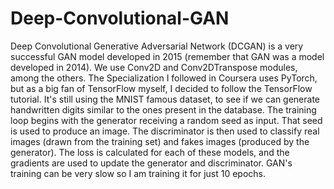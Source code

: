# Deep-Convolutional-GAN

Deep Convolutional Generative Adversarial Network (DCGAN) is a very successful GAN model developed in 2015 (remember that GAN was a model developed in 2014). We use Conv2D and Conv2DTranspose modules, among the others. The Specialization I followed in Coursera uses PyTorch, but as a big fan of TensorFlow myself, I decided to follow the TensorFlow tutorial. It's still using the MNIST famous dataset, to see if we can generate handwritten digits similar to the ones present in the database. The training loop begins with the generator receiving a random seed as input. That seed is used to produce an image. The discriminator is then used to classify real images (drawn from the training set) and fakes images (produced by the generator). The loss is calculated for each of these models, and the gradients are used to update the generator and discriminator. GAN's training can be very slow so  I am training it for just 10 epochs.
